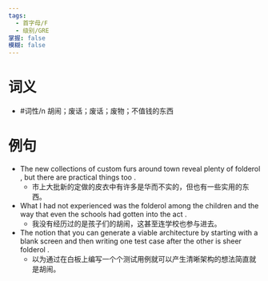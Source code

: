 ```yaml
---
tags:
  - 首字母/F
  - 级别/GRE
掌握: false
模糊: false
---
```

# 词义
- #词性/n  胡闹；废话；废话；废物；不值钱的东西
# 例句
- The new collections of custom furs around town reveal plenty of folderol , but there are practical things too .
	- 市上大批新的定做的皮衣中有许多是华而不实的，但也有一些实用的东西。
- What I had not experienced was the folderol among the children and the way that even the schools had gotten into the act .
	- 我没有经历过的是孩子们的胡闹，这甚至连学校也参与进去。
- The notion that you can generate a viable architecture by starting with a blank screen and then writing one test case after the other is sheer folderol .
	- 以为通过在白板上编写一个个测试用例就可以产生清晰架构的想法简直就是胡闹。
